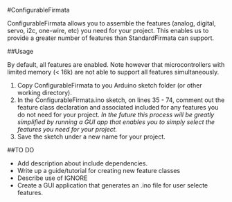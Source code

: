 #ConfigurableFirmata

ConfigurableFirmata allows you to assemble the features (analog, digital,
servo, i2c, one-wire, etc) you need for your project. This enables us to
provide a greater number of features than StandardFirmata can support.

##Usage

By default, all features are enabled. Note however that microcontrollers with
limited memory (< 16k) are not able to support all features simultaneously.

1. Copy ConfigurableFirmata to you Arduino sketch folder (or other working 
directory).
2. In the ConfigurableFirmata.ino sketch, on lines 35 - 74, comment out the 
feature class declaration and associated included for any features you do not 
need for your project. *In the future this process will be greatly simplified 
by running a GUI app that enables you to simply select the features you need 
for your project.*
3. Save the sketch under a new name for your project.


##TO DO

- Add description about include dependencies.
- Write up a guide/tutorial for creating new feature classes
- Describe use of IGNORE
- Create a GUI application that generates an .ino file for user selecte features.
